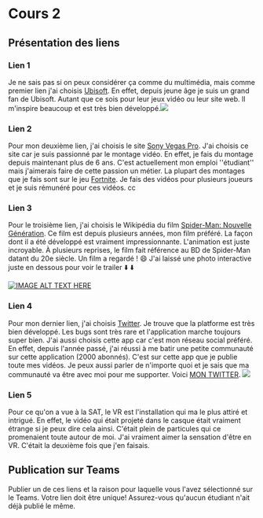 # Cours 2
## Présentation des liens

### Lien 1 
Je ne sais pas si on peux considérer ça comme du multimédia, mais comme premier lien j'ai choisis [Ubisoft](https://www.ubisoft.com/en-us/). En effet, depuis jeune âge je suis un grand fan de Ubisoft. Autant que ce sois pour leur jeux vidéo ou leur site web. Il m'inspire beaucoup et est très bien développé.![](https://s.dou.ua/storage-files/ubisoft-1400.jpg)

### Lien 2 
Pour mon deuxième lien, j'ai choisis le site [Sony Vegas Pro](https://www.vegascreativesoftware.com/ca/vegas-pro/). J'ai choisis ce site car je suis passionné par le montage vidéo. En effet, je fais du montage depuis maintenant plus de 6 ans. C'est actuellement mon emploi ''étudiant'' mais j'aimerais faire de cette passion un métier. La plupart des montages que je fais sont sur le jeu [Fortnite](https://www.epicgames.com/fortnite/en-US/home?sessionInvalidated=true). Je fais des vidéos pour plusieurs joueurs et je suis rémunéré pour ces vidéos. cc
### Lien 3 
Pour le troisième lien, j'ai choisis le Wikipédia du film [Spider-Man: Nouvelle Génération](https://fr.wikipedia.org/wiki/Spider-Man:_New_Generation). Ce film est depuis plusieurs années, mon film préféré. La façon dont il a été développé est vraiment impressionnante. L'animation est juste incroyable. À plusieurs reprises, le film fait référence au BD de Spider-Man datant du 20e siècle. Un film a regardé ! :smile: J'ai laissé une photo interactive juste en dessous pour voir le trailer :arrow_down: :arrow_down:


[![IMAGE ALT TEXT HERE](https://i-mom.unimedias.fr/2021/04/23/spider_man_new_generation_sony1.jpg)](https://www.youtube.com/watch?v=-AnN_Xg2Nps)

### Lien 4 
Pour mon dernier lien, j'ai choisis [Twitter](https://twitter.com/home). Je trouve que la platforme est très bien développé. Les bugs sont très rare et l'application marche toujours super bien. J'ai aussi choisis cette app car c'est mon réseau social préféré. En effet, depuis l'année passé, j'ai réussi à me batir une petite communauté sur cette application (2000 abonnés). C'est sur cette app que je publie toute mes vidéos. Je peux aussi parler de n'importe quoi et je sais que ma communauté va être avec moi pour me supporter. Voici [MON TWITTER](https://twitter.com/bodyyfx). ![](https://9to5mac.com/wp-content/uploads/sites/6/2019/09/Twitter.jpg?quality=82&strip=all&w=1600)

### Lien 5 
Pour ce qu'on a vue à la SAT, le VR est l'installation qui ma le plus attiré et intrigué. En effet, le vidéo qui était projeté dans le casque était vraiment étrange si je peux dire cela ainsi. C'était plein de particules qui ce promenaient toute autour de moi. J'ai vraiment aimer la sensation d'être en VR. C'était la deuxième fois que j'en faisais.
## Publication sur Teams
Publier un de ces liens et la raison pour laquelle vous l'avez sélectionné sur le Teams. Votre lien doit être unique! Assurez-vous qu'aucun étudiant n'ait déjà publié le même. 
